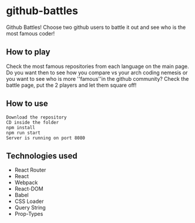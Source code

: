 # github-battles
Github Battles! Choose two github users to battle it out and see who is the most famous coder!

## How to play

Check the most famous repositories from each language on the main page. Do you want then to see how you compare vs your arch coding nemesis or you want to see who is more
''famous''in the github community? Check the battle page, put the 2 players and let them square off!

## How to use

```
Download the repository
CD inside the folder
npm install
npm run start
Server is running on port 8080
```


## Technologies used
* React Router
* React
* Webpack
* React-DOM
* Babel
* CSS Loader
* Query String
* Prop-Types

